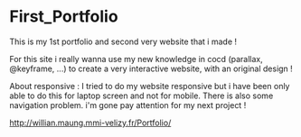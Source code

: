# First_Portfolio
This is my 1st portfolio and second very website that i made ! 


For this site i really wanna use my new knowledge in cocd (parallax, @keyframe, ...) to create a very interactive website, with an original design ! 

About responsive : I tried to do my website responsive but i have been only able to do this for laptop screen and not for mobile. There is also some navigation problem. i'm gone pay attention for my next project ! 

http://willian.maung.mmi-velizy.fr/Portfolio/
